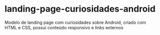 # landing-page-curiosidades-android
Modelo de landing page com curiosidades sobre Android, criado com HTML e CSS, possui conteúdo responsivo e links externos
